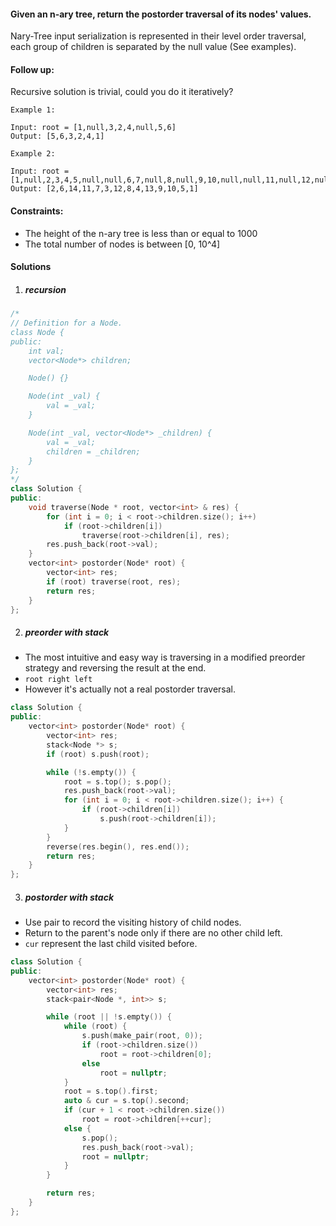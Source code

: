#### Given an n-ary tree, return the postorder traversal of its nodes' values.

Nary-Tree input serialization is represented in their level order traversal, each group of children is separated by the null value (See examples).

 

#### Follow up:

Recursive solution is trivial, could you do it iteratively?

 

```
Example 1:

Input: root = [1,null,3,2,4,null,5,6]
Output: [5,6,3,2,4,1]

Example 2:

Input: root = [1,null,2,3,4,5,null,null,6,7,null,8,null,9,10,null,null,11,null,12,null,13,null,null,14]
Output: [2,6,14,11,7,3,12,8,4,13,9,10,5,1]
```

 

#### Constraints:

-    The height of the n-ary tree is less than or equal to 1000
-    The total number of nodes is between [0, 10^4]


#### Solutions

1. ##### recursion

```c++
/*
// Definition for a Node.
class Node {
public:
    int val;
    vector<Node*> children;

    Node() {}

    Node(int _val) {
        val = _val;
    }

    Node(int _val, vector<Node*> _children) {
        val = _val;
        children = _children;
    }
};
*/
class Solution {
public:
    void traverse(Node * root, vector<int> & res) {
        for (int i = 0; i < root->children.size(); i++)
            if (root->children[i])
                traverse(root->children[i], res);
        res.push_back(root->val);
    }
    vector<int> postorder(Node* root) {
        vector<int> res;
        if (root) traverse(root, res);
        return res;
    }
};
```


2. ##### preorder with stack

- The most intuitive and easy way is traversing in a modified preorder strategy and reversing the result at the end.
- `root right left`
- However it's actually not a real postorder traversal.

```c++
class Solution {
public:
    vector<int> postorder(Node* root) {
        vector<int> res;
        stack<Node *> s;
        if (root) s.push(root);

        while (!s.empty()) {
            root = s.top(); s.pop();
            res.push_back(root->val);
            for (int i = 0; i < root->children.size(); i++) {
                if (root->children[i])
                    s.push(root->children[i]);
            }
        }
        reverse(res.begin(), res.end());
        return res;
    }
};
```


3. ##### postorder with stack

- Use pair to record the visiting history of child nodes.
- Return to the parent's node only if there are no other child left.
- `cur` represent the last child visited before.

```c++
class Solution {
public:
    vector<int> postorder(Node* root) {
        vector<int> res;
        stack<pair<Node *, int>> s;

        while (root || !s.empty()) {
            while (root) {
                s.push(make_pair(root, 0));
                if (root->children.size())
                    root = root->children[0];
                else
                    root = nullptr;
            }
            root = s.top().first;
            auto & cur = s.top().second;
            if (cur + 1 < root->children.size())
                root = root->children[++cur];
            else {
                s.pop();
                res.push_back(root->val);
                root = nullptr;
            }
        }

        return res;
    }
};
```